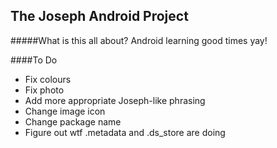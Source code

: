 The Joseph Android Project
-----
#####What is this all about? 
Android learning good times yay!

####To Do
- Fix colours
- Fix photo
- Add more appropriate Joseph-like phrasing
- Change image icon
- Change package name
- Figure out wtf .metadata and .ds_store are doing
